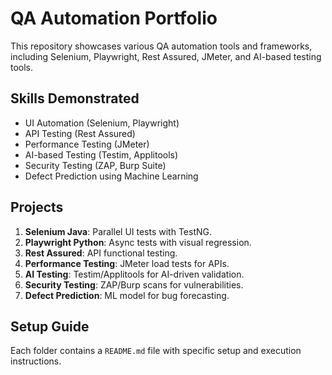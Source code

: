 # QA Automation Portfolio

This repository showcases various QA automation tools and frameworks, including Selenium, Playwright, Rest Assured, JMeter, and AI-based testing tools.

## Skills Demonstrated
- UI Automation (Selenium, Playwright)
- API Testing (Rest Assured)
- Performance Testing (JMeter)
- AI-based Testing (Testim, Applitools)
- Security Testing (ZAP, Burp Suite)
- Defect Prediction using Machine Learning

## Projects
1. **Selenium Java**: Parallel UI tests with TestNG.
2. **Playwright Python**: Async tests with visual regression.
3. **Rest Assured**: API functional testing.
4. **Performance Testing**: JMeter load tests for APIs.
5. **AI Testing**: Testim/Applitools for AI-driven validation.
6. **Security Testing**: ZAP/Burp scans for vulnerabilities.
7. **Defect Prediction**: ML model for bug forecasting.

## Setup Guide
Each folder contains a `README.md` file with specific setup and execution instructions.